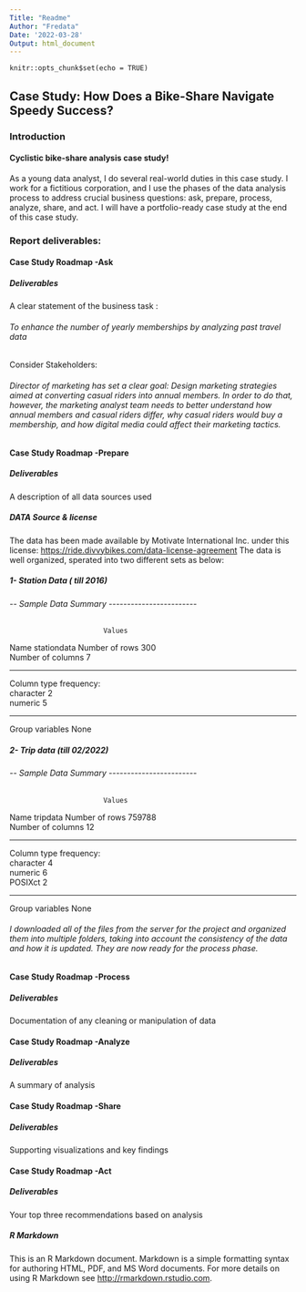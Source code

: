 ```yaml
---
Title: "Readme"
Author: "Fredata"
Date: '2022-03-28'
Output: html_document
---
```


```{r setup, include=FALSE}
knitr::opts_chunk$set(echo = TRUE)

```
## Case Study: How Does a Bike-Share Navigate Speedy Success?
### Introduction
#### Cyclistic bike-share analysis case study!

As a young data analyst, I do several real-world duties in this case study. I work for a fictitious corporation, and I use the phases of the data analysis process to address crucial business questions: ask, prepare, process, analyze, share, and act. I will have a portfolio-ready case study at the end of this case study.

### Report deliverables:

#### Case Study Roadmap -Ask

##### Deliverables
A clear statement of the business task : 
###### To enhance the number of yearly memberships by analyzing past travel data
Consider Stakeholders: 
###### Director of marketing has set a clear goal: Design marketing strategies aimed at converting casual riders into annual members. In order to do that, however, the marketing analyst team needs to better understand how annual members and casual riders differ, why casual riders would buy a membership, and how digital media could affect their marketing tactics.

#### Case Study Roadmap -Prepare
##### Deliverables
A description of all data sources used
##### DATA Source & license 
The data has been made available by Motivate International Inc. under this license: <https://ride.divvybikes.com/data-license-agreement>
The data is well organized, sperated into two different sets as below:
##### 1- Station Data ( till 2016)

###### -- Sample Data Summary ------------------------
                           Values     
Name                       stationdata
Number of rows             300        
Number of columns          7          
_______________________               
Column type frequency:                
  character                2          
  numeric                  5          
________________________              
Group variables            None 

##### 2- Trip data (till 02/2022)

###### -- Sample Data Summary ------------------------
                           Values  
Name                       tripdata
Number of rows             759788  
Number of columns          12      
_______________________            
Column type frequency:             
  character                4       
  numeric                  6       
  POSIXct                  2       
________________________           
Group variables            None  

###### I downloaded all of the files from the server for the project and organized them into multiple folders, taking into account the consistency of the data and how it is updated. They are now ready for the process phase.

#### Case Study Roadmap -Process

##### Deliverables
Documentation of any cleaning or manipulation of data

#### Case Study Roadmap -Analyze

##### Deliverables
A summary of analysis

#### Case Study Roadmap -Share

##### Deliverables
Supporting visualizations and key findings

#### Case Study Roadmap -Act

##### Deliverables
Your top three recommendations based on analysis

##### R Markdown

This is an R Markdown document. Markdown is a simple formatting syntax for authoring HTML, PDF, and MS Word documents. For more details on using R Markdown see <http://rmarkdown.rstudio.com>.
